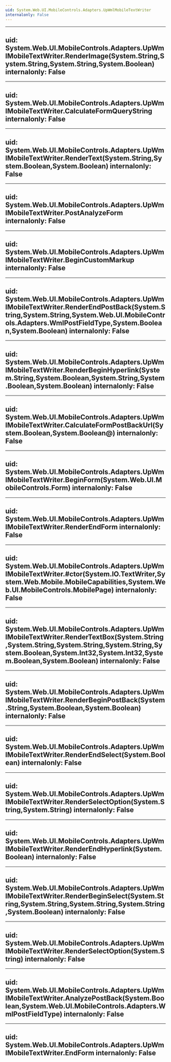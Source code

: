 ```yaml
---
uid: System.Web.UI.MobileControls.Adapters.UpWmlMobileTextWriter
internalonly: False
---
```


---
uid: System.Web.UI.MobileControls.Adapters.UpWmlMobileTextWriter.RenderImage(System.String,System.String,System.String,System.Boolean)
internalonly: False
---

---
uid: System.Web.UI.MobileControls.Adapters.UpWmlMobileTextWriter.CalculateFormQueryString
internalonly: False
---

---
uid: System.Web.UI.MobileControls.Adapters.UpWmlMobileTextWriter.RenderText(System.String,System.Boolean,System.Boolean)
internalonly: False
---

---
uid: System.Web.UI.MobileControls.Adapters.UpWmlMobileTextWriter.PostAnalyzeForm
internalonly: False
---

---
uid: System.Web.UI.MobileControls.Adapters.UpWmlMobileTextWriter.BeginCustomMarkup
internalonly: False
---

---
uid: System.Web.UI.MobileControls.Adapters.UpWmlMobileTextWriter.RenderEndPostBack(System.String,System.String,System.Web.UI.MobileControls.Adapters.WmlPostFieldType,System.Boolean,System.Boolean)
internalonly: False
---

---
uid: System.Web.UI.MobileControls.Adapters.UpWmlMobileTextWriter.RenderBeginHyperlink(System.String,System.Boolean,System.String,System.Boolean,System.Boolean)
internalonly: False
---

---
uid: System.Web.UI.MobileControls.Adapters.UpWmlMobileTextWriter.CalculateFormPostBackUrl(System.Boolean,System.Boolean@)
internalonly: False
---

---
uid: System.Web.UI.MobileControls.Adapters.UpWmlMobileTextWriter.BeginForm(System.Web.UI.MobileControls.Form)
internalonly: False
---

---
uid: System.Web.UI.MobileControls.Adapters.UpWmlMobileTextWriter.RenderEndForm
internalonly: False
---

---
uid: System.Web.UI.MobileControls.Adapters.UpWmlMobileTextWriter.#ctor(System.IO.TextWriter,System.Web.Mobile.MobileCapabilities,System.Web.UI.MobileControls.MobilePage)
internalonly: False
---

---
uid: System.Web.UI.MobileControls.Adapters.UpWmlMobileTextWriter.RenderTextBox(System.String,System.String,System.String,System.String,System.Boolean,System.Int32,System.Int32,System.Boolean,System.Boolean)
internalonly: False
---

---
uid: System.Web.UI.MobileControls.Adapters.UpWmlMobileTextWriter.RenderBeginPostBack(System.String,System.Boolean,System.Boolean)
internalonly: False
---

---
uid: System.Web.UI.MobileControls.Adapters.UpWmlMobileTextWriter.RenderEndSelect(System.Boolean)
internalonly: False
---

---
uid: System.Web.UI.MobileControls.Adapters.UpWmlMobileTextWriter.RenderSelectOption(System.String,System.String)
internalonly: False
---

---
uid: System.Web.UI.MobileControls.Adapters.UpWmlMobileTextWriter.RenderEndHyperlink(System.Boolean)
internalonly: False
---

---
uid: System.Web.UI.MobileControls.Adapters.UpWmlMobileTextWriter.RenderBeginSelect(System.String,System.String,System.String,System.String,System.Boolean)
internalonly: False
---

---
uid: System.Web.UI.MobileControls.Adapters.UpWmlMobileTextWriter.RenderSelectOption(System.String)
internalonly: False
---

---
uid: System.Web.UI.MobileControls.Adapters.UpWmlMobileTextWriter.AnalyzePostBack(System.Boolean,System.Web.UI.MobileControls.Adapters.WmlPostFieldType)
internalonly: False
---

---
uid: System.Web.UI.MobileControls.Adapters.UpWmlMobileTextWriter.EndForm
internalonly: False
---
